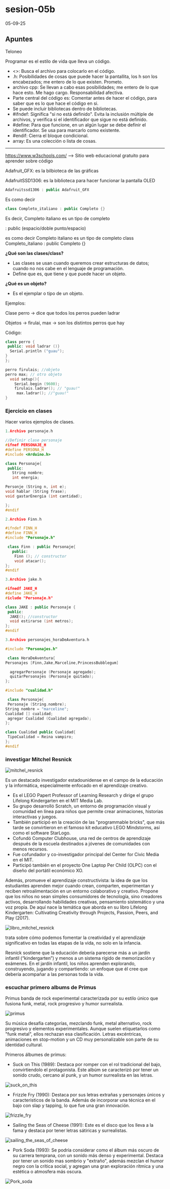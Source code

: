 # sesion-05b
05-09-25
## Apuntes 
Teloneo

Programar es el estilo de vida que lleva un código.

- <>: Busca el archivo para colocarlo en el código.
- .h: Posibilidades de cosas que puede hacer la pantallita, los h son los encabezados; me entero de lo que existen. Prometo.
- archivo cpp: Se llevan a cabo esas posibilidades; me entero de lo que hace esto. Me hago cargo. Responsabilidad afectiva.
- Parte central del código es: Comentar antes de hacer el código, para saber que es lo que hace el código en si.
- Se puede incluir bibliotecas dentro de bibliotecas.
- #ifndef: Significa "si no está definido". Evita la inclusión múltiple de archivos, y verifica si el identificador que sigue no está definido.
- #define: Para que funcione, en un algún lugar se debe definir el identificador. Se usa para marcarlo como existente.
- #endif: Cierra el bloque condicional.
- array: Es una colección o lista de cosas.

---

https://www.w3schools.com/ --> Sitio web educacional gratuito para aprender sobre código


Adafruit_GFX: es la bilbioteca de las gráficas 

AdafruitSSD1306: es la biblioteca para hacer funcionar la pantalla OLED


```cpp
Adafruitssd1306 : public Adafruit_GFX
```

Es como decir

```cpp
class Completo_italiano : public Completo {}
```
Es decir, Completo italiano es un tipo de completo

 : public (espacio/doble punto/espacio) 
 

 es como decir Completo italiano es un tipo de completo
class Completo_italiano : public Completo {}

**¿Qué son las clases/class?**

- Las clases se usan cuando queremos crear estructuras de datos; cuando no nos cabe en el lenguaje de programación.
- Define que es, que tiene y que puede hacer un objeto.

**¿Qué es un objeto?**
- Es el ejemplar o tipo de un objeto.

Ejemplos:

Clase perro -> dice que todos los perros pueden ladrar 

Objetos -> firulai, max -> son los distintos perros que hay 

Código:

```cpp
class perro {
 public: void ladrar ()}
  Serial.println ("guau");
}
};

perro firulais; //objeto
perro max; // otro objeto
  void setup(){
    Serial.begin (9600);
    firulais.ladrar(); // "guau!"
     max.ladrar(); //"guau!"
}
```
### Ejercicio en clases
Hacer varios ejemplos de clases.

```cpp
1.Archivo personaje.h

//Definir clase personaje
#ifnef PERSONAJE_H
#define PERSONA_H
#include <Arduino.h>

class Personaje{
 public:
   String nombre;
   int energia;

Personje (String n, int e);
void hablar (String frase);
void gastarEnergia (int cantidad);

};
#endif
```

```cpp
2.Archivo Finn.h

#ifndef FINN_H
#define FINN_H
#include "Personaje.h"

 class Finn : public Personaje{
   public:
    Finn (); // constructor
    void atacar();
};
#endif
```
```cpp
3.Archivo jake.h

#ifnedf JAKE_H
#define JAKE_H
#iclude "Personaje.h"

class JAKE : public Personaje {
 public:
  JAKE(); //constructor
  void estirarse (int metros);
};
#endif
```
```cpp
3.Archivo personajes_horaDeAventura.h

#include "Personajes.h"

 class HoraDeAventura{
Personajes [Finn,Jake,Marceline,PrincessBubblegum]

  agregarPersonaje (Personaje agregado);
  quitarPersonajes (Personaje quitado);
};

#include "cualidad.h"

 class Personaje{
 Personaje (String.nombre);
String nombre = "marceline";
Cualidad [] cualidad;
 agregar Cualidad (Cualidad agregada);
};

class Cualidad public Cualidad{
 TipoCualidad = Reina vampiro;
};
#endif

```

### investigar Mitchel Resnick
![mitchel_resnick](./imagenes/Mitchel-Resnick.jpg)

Es un destacado investigador estadounidense en el campo de la educación y la informática, especialmente enfocado en el aprendizaje creativo.

- Es el LEGO Papert Professor of Learning Research y dirige el grupo Lifelong Kindergarten en el MIT Media Lab.
- Su grupo desarrolló Scratch, un entorno de programación visual y comunidad en línea para niños que permite crear animaciones, historias interactivas y juegos.
- También participó en la creación de las "programmable bricks", que más tarde se convirtieron en el famoso kit educativo LEGO Mindstorms, así como el software StarLogo.
- Cofundó Computer Clubhouse, una red de centros de aprendizaje después de la escuela destinados a jóvenes de comunidades con menos recursos.
- Fue cofundador y co-investigador principal del Center for Civic Media en el MIT.
- Participó también en el proyecto One Laptop Per Child (OLPC) con el diseño del portátil económico XO.

Además, promueve el aprendizaje constructivista: la idea de que los estudiantes aprenden mejor cuando crean, comparten, experimentan y reciben retroalimentación en un entorno colaborativo y creativo. Propone que los niños no sean simples consumidores de tecnología, sino creadores activos, desarrollando habilidades creativas, pensamiento sistemático y una voz propia. De aquí nace la temática que aborda en su libro Lifelong Kindergarten: Cultivating Creativity through Projects, Passion, Peers, and Play (2017).

![libro_mitchel_resnick](./imagenes/libro_mitchel_resnick.jpg)

trata sobre cómo podemos fomentar la creatividad y el aprendizaje significativo en todas las etapas de la vida, no solo en la infancia.

Resnick sostiene que la educación debería parecerse más a un jardín infantil (“kindergarten”) y menos a un sistema rígido de memorización y exámenes. En el jardín infantil, los niños aprenden explorando, construyendo, jugando y compartiendo: un enfoque que él cree que debería acompañar a las personas toda la vida.

### escuchar primero albums de Primus
Primus banda de rock experimental caracterizada por su estilo único que fusiona funk, metal, rock progresivo y humor surrealista.

![primus](./imagenes/primus.jpg)

Su música desafía categorías, mezclando funk, metal alternativo, rock progresivo y elementos experimentales. Aunque suelen etiquetarlos como "funk metal", ellos rechazan esa clasificación. Letras excéntricas, animaciones en stop-motion y un CD muy personalizable son parte de su identidad cultural.

Primeros álbumes de primus:

- Suck on This (1989): Destaca por romper con el rol tradicional del bajo, convirtiendolo el protagonista. Este albúm se caracterizó por tener un sonido crudo, cercano al punk, y un humor surrealista en las letras.

![suck_on_this](./imagenes/Primus-Suck_on_This.jpg)

- Frizzle Fry (1990): Destaca por sus letras extrañas y personajes únicos y caracteristicos de la banda. Además de incorporar una técnica en el bajo con slap y tapping, lo que fue una gran innovación.

![frizzle_fry](./imagenes/Primus-Frizzle_Fry.jpg)

- Sailing the Seas of Cheese (1991): Este es el disco que los lleva a la fama y destaca por tener letras sátiricas y surrealistas.
  
![sailing_the_seas_of_cheese](./imagenes/1991_Sailing_the_Seas_of_Cheese.jpg)
  
- Pork Soda (1993): Se podría considerar como el álbum más oscuro de su carrera temprana, con un sonido más denso y experimental. Destaca por tener un sonido mas sombrio y "extraño", además mezclan el humor negro con la crítica social, y agregan una gran exploración rítmica y una estética o atmosfera más oscura.

![Pork_soda](./imagenes/Primus_Porksoda.jpg)

